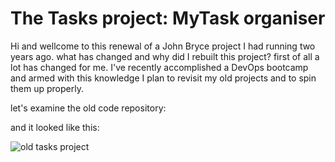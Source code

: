 # The Tasks project:  MyTask organiser

Hi and wellcome to this renewal of a John Bryce project I had running two years ago.
what has changed and why did I rebuilt this project?
first of all a lot has changed for me. I've recently accomplished a DevOps bootcamp and 
armed with this knowledge I plan to revisit my old projects and to spin them up properly.

let's examine the old code repository:

and it looked like this:

![old tasks project](./images/old.png.jpg?raw=true "old tasks project")

